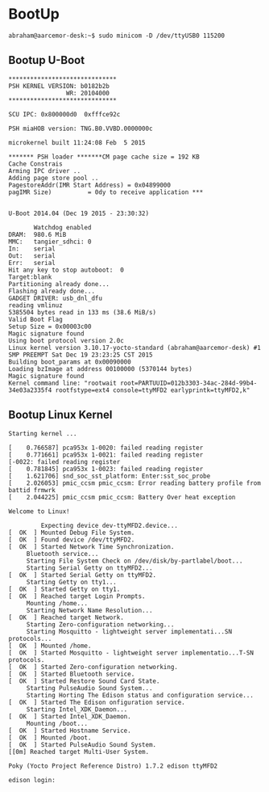 BootUp
==

    abraham@aarcemor-desk:~$ sudo minicom -D /dev/ttyUSB0 115200

## Bootup U-Boot

    ******************************
    PSH KERNEL VERSION: b0182b2b
                    WR: 20104000
    ******************************
    
    SCU IPC: 0x800000d0  0xfffce92c
    
    PSH miaHOB version: TNG.B0.VVBD.0000000c
    
    microkernel built 11:24:08 Feb  5 2015
    
    ******* PSH loader *******CM page cache size = 192 KB 
    Cache Constrais
    Arming IPC driver ..
    Adding page store pool ..
    PagestoreAddr(IMR Start Address) = 0x04899000
    pagIMR Size)          = 0dy to receive application *** 
    
    
    U-Boot 2014.04 (Dec 19 2015 - 23:30:32)

           Watchdog enabled
    DRAM:  980.6 MiB
    MMC:   tangier_sdhci: 0
    In:    serial
    Out:   serial
    Err:   serial
    Hit any key to stop autoboot:  0 
    Target:blank
    Partitioning already done...
    Flashing already done...
    GADGET DRIVER: usb_dnl_dfu
    reading vmlinuz
    5385504 bytes read in 133 ms (38.6 MiB/s)
    Valid Boot Flag
    Setup Size = 0x00003c00
    Magic signature found
    Using boot protocol version 2.0c
    Linux kernel version 3.10.17-yocto-standard (abraham@aarcemor-desk) #1 SMP PREEMPT Sat Dec 19 23:23:25 CST 2015
    Building boot_params at 0x00090000
    Loading bzImage at address 00100000 (5370144 bytes)
    Magic signature found
    Kernel command line: "rootwait root=PARTUUID=012b3303-34ac-284d-99b4-34e03a2335f4 rootfstype=ext4 console=ttyMFD2 earlyprintk=ttyMFD2,k"

## Bootup Linux Kernel

    Starting kernel ...
    
    [    0.766587] pca953x 1-0020: failed reading register
    [    0.771661] pca953x 1-0021: failed reading register
    [-0022: failed reading register
    [    0.781845] pca953x 1-0023: failed reading register
    [    1.621706] snd_soc_sst_platform: Enter:sst_soc_probe
    [    2.026053] pmic_ccsm pmic_ccsm: Error reading battery profile from battid frmwrk
    [    2.044225] pmic_ccsm pmic_ccsm: Battery Over heat exception

    Welcome to Linux!
    
             Expecting device dev-ttyMFD2.device...
    [  OK  ] Mounted Debug File System.
    [  OK  ] Found device /dev/ttyMFD2.
    [  OK  ] Started Network Time Synchronization.
         Bluetooth service...
         Starting File System Check on /dev/disk/by-partlabel/boot...
         Starting Serial Getty on ttyMFD2...
    [  OK  ] Started Serial Getty on ttyMFD2.
         Starting Getty on tty1...
    [  OK  ] Started Getty on tty1.
    [  OK  ] Reached target Login Prompts.
         Mounting /home...
         Starting Network Name Resolution...
    [  OK  ] Reached target Network.
         Starting Zero-configuration networking...
         Starting Mosquitto - lightweight server implementati...SN protocols...
    [  OK  ] Mounted /home.
    [  OK  ] Started Mosquitto - lightweight server implementatio...T-SN protocols.
    [  OK  ] Started Zero-configuration networking.
    [  OK  ] Started Bluetooth service.
    [  OK  ] Started Restore Sound Card State.
         Starting PulseAudio Sound System...
         Starting Horting The Edison status and configuration service...
    [  OK  ] Started The Edison onfiguration service.
         Starting Intel_XDK_Daemon...
    [  OK  ] Started Intel_XDK_Daemon.
         Mounting /boot...
    [  OK  ] Started Hostname Service.
    [  OK  ] Mounted /boot.
    [  OK  ] Started PulseAudio Sound System.
    [[0m] Reached target Multi-User System.
    
    Poky (Yocto Project Reference Distro) 1.7.2 edison ttyMFD2
    
    edison login: 

